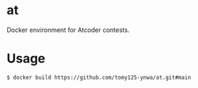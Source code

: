 # at
Docker environment for Atcoder contests.

# Usage
```bash
$ docker build https://github.com/tomy125-ynwa/at.git#main
```
